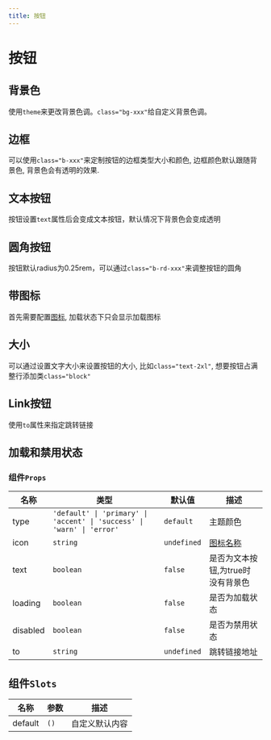 ```yaml
---
title: 按钮
---
```

# 按钮

## 背景色
使用```theme```来更改背景色调。```class="bg-xxx"```给自定义背景色调。
<demo src="../example/button/basic.vue"/>

## 边框
可以使用```class="b-xxx"```来定制按钮的边框类型大小和颜色, 边框颜色默认跟随背景色, 背景色会有透明的效果.
<demo src="../example/button/border.vue"/>

## 文本按钮
按钮设置```text```属性后会变成文本按钮，默认情况下背景色会变成透明
<demo src="../example/button/text.vue" />

## 圆角按钮
按钮默认radius为0.25rem，可以通过```class="b-rd-xxx"```来调整按钮的圆角
<demo src="../example/button/rounded.vue"/>

## 带图标
首先需要配置[图标](/components/icon), 加载状态下只会显示加载图标
<demo src="../example/button/icon.vue" />

## 大小
可以通过设置文字大小来设置按钮的大小, 比如```class="text-2xl"```, 想要按钮占满整行添加类```class="block"```
<demo src="../example/button/size.vue" />

## Link按钮
使用```to```属性来指定跳转链接
<demo src="../example/button/link.vue" />

## 加载和禁用状态
<demo src="../example/button/state.vue" />

### 组件```Props```
| 名称 | 类型 | 默认值 | 描述 |
| --- | --- | --- | --- |
| type | `'default' \| 'primary' \| 'accent' \| 'success' \| 'warn' \| 'error'` | `default` | 主题颜色 |
| icon | `string` | `undefined` | [图标名称](/components/icon) |
| text | `boolean` | `false` | 是否为文本按钮,为true时没有背景色 |
| loading | `boolean` | `false` | 是否为加载状态 |
| disabled | `boolean` | `false` | 是否为禁用状态 |
| to | `string` | `undefined` | 跳转链接地址 |

## 组件```Slots```
| 名称 | 参数 | 描述 |
| --- | --- | --- |
| default | `()` | 自定义默认内容 |